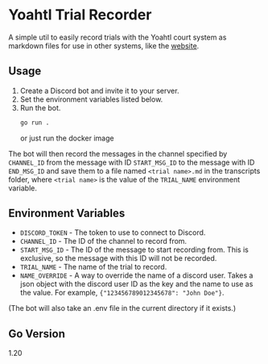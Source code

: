 # Yoahtl Trial Recorder

A simple util to easily record trials with the Yoahtl court system as markdown files for use in other systems, like the [website](https://civyoahtl.github.io/).

## Usage

1. Create a Discord bot and invite it to your server.
2. Set the environment variables listed below.
3. Run the bot.
   ```bash
   go run .
   ```
   or just run the docker image

The bot will then record the messages in the channel specified by `CHANNEL_ID` from the message with ID `START_MSG_ID` to the message with ID `END_MSG_ID` and save them to a file named `<trial name>.md` in the transcripts folder, where `<trial name>` is the value of the `TRIAL_NAME` environment variable.

## Environment Variables

- `DISCORD_TOKEN` - The token to use to connect to Discord.
- `CHANNEL_ID` - The ID of the channel to record from.
- `START_MSG_ID` - The ID of the message to start recording from. This is exclusive, so the message with this ID will not be recorded.
- `TRIAL_NAME` - The name of the trial to record.
- `NAME_OVERRIDE` - A way to override the name of a discord user. Takes a json object with the discord user ID as the key and the name to use as the value. For example, `{"123456789012345678": "John Doe"}`.

(The bot will also take an .env file in the current directory if it exists.)

## Go Version

1.20
